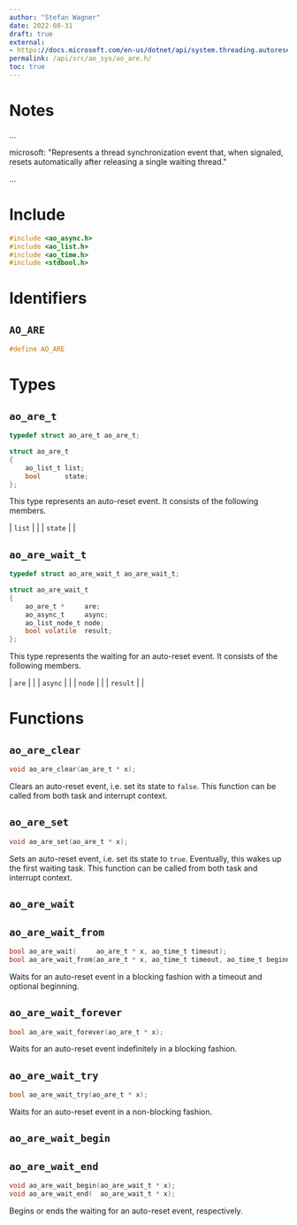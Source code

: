 ```yaml
---
author: "Stefan Wagner"
date: 2022-08-31
draft: true
external:
- https://docs.microsoft.com/en-us/dotnet/api/system.threading.autoresetevent : "AutoResetEvent"
permalink: /api/src/ao_sys/ao_are.h/
toc: true
---
```


# Notes

...

microsoft: "Represents a thread synchronization event that, when signaled, resets automatically after releasing a single waiting thread."

...

# Include

```c
#include <ao_async.h>
#include <ao_list.h>
#include <ao_time.h>
#include <stdbool.h>
```

# Identifiers

## `AO_ARE`

```c
#define AO_ARE
```

# Types

## `ao_are_t`

```c
typedef struct ao_are_t ao_are_t;
```

```c
struct ao_are_t
{
    ao_list_t list;
    bool      state;
};
```

This type represents an auto-reset event. It consists of the following members.

| `list` | |
| `state` | |

## `ao_are_wait_t`

```c
typedef struct ao_are_wait_t ao_are_wait_t;
```

```c
struct ao_are_wait_t
{
    ao_are_t *     are;
    ao_async_t     async;
    ao_list_node_t node;
    bool volatile  result;
};
```

This type represents the waiting for an auto-reset event. It consists of the following members.

| `are` | |
| `async` | |
| `node` | |
| `result` | |

# Functions

## `ao_are_clear`

```c
void ao_are_clear(ao_are_t * x);
```

Clears an auto-reset event, i.e. set its state to `false`. This function can be called from both task and interrupt context.

## `ao_are_set`

```c
void ao_are_set(ao_are_t * x);
```

Sets an auto-reset event, i.e. set its state to `true`. Eventually, this wakes up the first waiting task. This function can be called from both task and interrupt context.

## `ao_are_wait`
## `ao_are_wait_from`

```c
bool ao_are_wait(     ao_are_t * x, ao_time_t timeout);
bool ao_are_wait_from(ao_are_t * x, ao_time_t timeout, ao_time_t beginning);
```

Waits for an auto-reset event in a blocking fashion with a timeout and optional beginning.

## `ao_are_wait_forever`

```c
bool ao_are_wait_forever(ao_are_t * x);
```

Waits for an auto-reset event indefinitely in a blocking fashion.

## `ao_are_wait_try`

```c
bool ao_are_wait_try(ao_are_t * x);
```

Waits for an auto-reset event in a non-blocking fashion.

## `ao_are_wait_begin`
## `ao_are_wait_end`

```c
void ao_are_wait_begin(ao_are_wait_t * x);
void ao_are_wait_end(  ao_are_wait_t * x);
```

Begins or ends the waiting for an auto-reset event, respectively.
